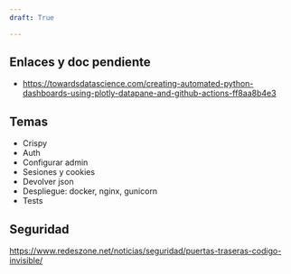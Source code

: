 ```yaml
---
draft: True

---
```


## Enlaces y doc pendiente

* https://towardsdatascience.com/creating-automated-python-dashboards-using-plotly-datapane-and-github-actions-ff8aa8b4e3



## Temas
* Crispy
* Auth
* Configurar admin
* Sesiones y cookies
* Devolver json
* Despliegue: docker, nginx, gunicorn
* Tests


## Seguridad
https://www.redeszone.net/noticias/seguridad/puertas-traseras-codigo-invisible/